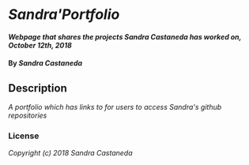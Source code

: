 # _Sandra'Portfolio_

#### _Webpage that shares the projects Sandra Castaneda has worked on, October 12th, 2018_

#### By _**Sandra Castaneda**_

## Description

_A portfolio which has links to for users to access Sandra's github repositories_

### License
_Copyright (c) 2018 Sandra Castaneda_
